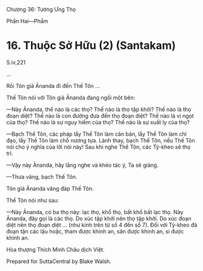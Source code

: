  

Chương 36: Tương Ưng Thọ

Phần Hai—Phẩm

# 16\. Thuộc Sở Hữu (2) (Santakam)

S.iv,221

…

Rồi Tôn giả Ānanda đi đến Thế Tôn …

Thế Tôn nói với Tôn giả Ānanda đang ngồi một bên:

—Này Ānanda, thế nào là các thọ? Thế nào là thọ tập khởi? Thế nào là thọ đoạn diệt? Thế nào là con đường đưa đến thọ đoạn diệt? Thế nào là vị ngọt của thọ? Thế nào là sự nguy hiểm của thọ? Thế nào là sự xuất ly của thọ?

—Bạch Thế Tôn, các pháp lấy Thế Tôn làm căn bản, lấy Thế Tôn làm chỉ đạo, lấy Thế Tôn làm chỗ nương tựa. Lành thay, bạch Thế Tôn, nếu Thế Tôn nói cho ý nghĩa của lời nói này! Sau khi nghe Thế Tôn, các Tỷ-kheo sẽ thọ trì.

—Vậy này Ānanda, hãy lắng nghe và khéo tác ý, Ta sẽ giảng.

—Thưa vâng, bạch Thế Tôn.

Tôn giả Ānanda vâng đáp Thế Tôn.

Thế Tôn nói như sau:

—Này Ānanda, có ba thọ này: lạc thọ, khổ thọ, bất khổ bất lạc thọ. Này Ānanda, đây gọi là các thọ. Do xúc tập khởi nên thọ tập khởi. Do xúc đoạn diệt nên thọ đoạn diệt … (như kinh trên từ số 4 đến số 7). Ðối với Tỷ-kheo đã đoạn tận các lậu hoặc, tham được khinh an, sân được khinh an, si được khinh an.

Hòa thượng Thích Minh Châu dịch Việt.

Prepared for SuttaCentral by Blake Walsh.
